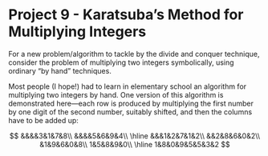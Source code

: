 # Project 9 - Karatsuba’s Method for Multiplying Integers  

For a new problem/algorithm to tackle by the divide and conquer technique, consider the problem of multiplying two integers symbolically, using ordinary “by hand” techniques.  

Most people (I hope!) had to learn in elementary school an algorithm for multiplying two integers by hand. One version of this algorithm is demonstrated here—each row is produced by multiplying the first number by one digit of the second number, suitably shifted, and then the columns have to be added up:  

$$
&&&&3&1&7&8\\
&&&&5&6&9&4\\
\hline
&&&1&2&7&1&2\\
&&2&8&6&0&2\\
&1&9&6&0&8\\
1&5&8&9&0\\
\hline
1&8&0&9&5&5&3&2
$$
